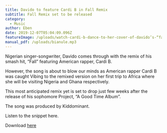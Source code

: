 ```yaml
---
title: Davido to feature Cardi B in Fall Remix
subtitle: Fall Remix set to be released
category:
  - Music
author: Eben
date: 2019-12-07T05:04:09.096Z
featureImage: /uploads/watch-cardi-b-dance-to-her-cover-of-davido’s-“fall”.jpg
manual_pdf: /uploads/bianule.mp3
---
```

Nigerian singer-songwriter, Davido comes through with the remix of his smash hit, “Fall” featuring American rapper, Cardi B.

However, the song is about to blow our minds as American rapper Cardi B was caught Vibing to the remixed version on her first trip to Africa where she will be visiting Nigeria and Ghana respectively.

This most anticipated remix yet is set to drop just few weeks after the release of his sophomore Project, “A Good Time Album”.

The song was produced by Kiddominant.

Listen to the snippet here.

Download [here](https://justnaija.com/music/download-mp3/1645-davido-fall-remix-ft-cardi-b/download)
